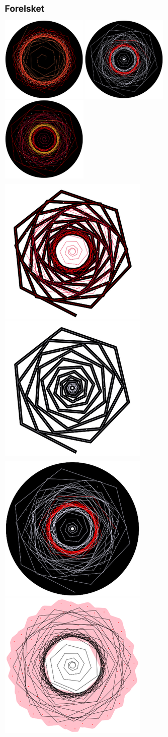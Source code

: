 # Forelsket

<p float="left">
  <img src="Observations/x.png"  width="250"/>
  <img src="Observations/x4.png"  width="250"/>
  <img src="Observations/x1.png"  width="250"/> 
</p>

<p float="left">
  <img src="Observations/x2.png"  width="430"/>
  <img src="Observations/x3.png"  width="430"/> 
</p>

<p float="left">
  <img src="Observations/x4.png"  width="430"/>
  <img src="Observations/x5.png"  width="430"/> 
</p>
